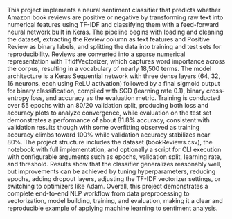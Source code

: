 This project implements a neural sentiment classifier that predicts whether Amazon book reviews are positive or negative by transforming raw text into numerical features using TF-IDF and classifying them with a feed-forward neural network built in Keras. The pipeline begins with loading and cleaning the dataset, extracting the Review column as text features and Positive Review as binary labels, and splitting the data into training and test sets for reproducibility. Reviews are converted into a sparse numerical representation with TfidfVectorizer, which captures word importance across the corpus, resulting in a vocabulary of nearly 18,500 terms. The model architecture is a Keras Sequential network with three dense layers (64, 32, 16 neurons, each using ReLU activation) followed by a final sigmoid output for binary classification, compiled with SGD (learning rate 0.1), binary cross-entropy loss, and accuracy as the evaluation metric. Training is conducted over 55 epochs with an 80/20 validation split, producing both loss and accuracy plots to analyze convergence, while evaluation on the test set demonstrates a performance of about 81.8% accuracy, consistent with validation results though with some overfitting observed as training accuracy climbs toward 100% while validation accuracy stabilizes near 80%. The project structure includes the dataset (bookReviews.csv), the notebook with full implementation, and optionally a script for CLI execution with configurable arguments such as epochs, validation split, learning rate, and threshold. Results show that the classifier generalizes reasonably well, but improvements can be achieved by tuning hyperparameters, reducing epochs, adding dropout layers, adjusting the TF-IDF vectorizer settings, or switching to optimizers like Adam. Overall, this project demonstrates a complete end-to-end NLP workflow from data preprocessing to vectorization, model building, training, and evaluation, making it a clear and reproducible example of applying machine learning to sentiment analysis.
